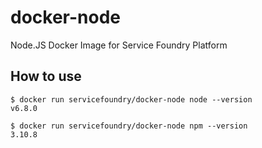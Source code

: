 # docker-node
Node.JS Docker Image for Service Foundry Platform

How to use
--------

    $ docker run servicefoundry/docker-node node --version
    v6.8.0

    $ docker run servicefoundry/docker-node npm --version
    3.10.8


